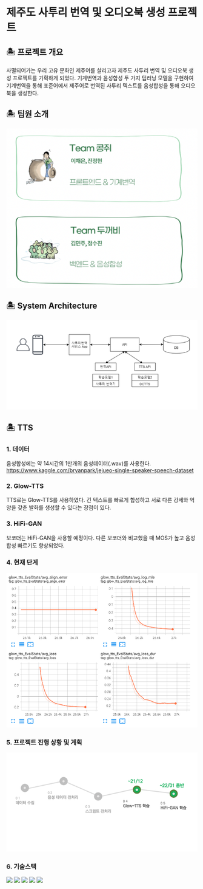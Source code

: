 # 제주도 사투리 번역 및 오디오북 생성 프로젝트

## 🏝 프로젝트 개요
사멸되어가는 우리 고유 문화인 제주어를 살리고자 제주도 사투리 번역 및 오디오북 생성 프로젝트를 기획하게 되었다. 기계번역과 음성합성 두 가지 딥러닝 모델을 구현하여 기계번역을 통해 표준어에서 제주어로 번역된 사투리 텍스트를 음성합성을 통해 오디오북을 생성한다.

## 🏝 팀원 소개
<img src="https://github.com/MINJU-KIMmm/GitHubTest/blob/main/image/capstoneTeam.png"/>

## 🏝 System Architecture
<img src="https://github.com/MINJU-KIMmm/GitHubTest/blob/main/image/systemarchitecture.png"/>

## 🏝 TTS
### 1. 데이터
음성합성에는 약 14시간의 1만개의 음성데이터(.wav)를 사용한다. 
https://www.kaggle.com/bryanpark/jejueo-single-speaker-speech-dataset
### 2. Glow-TTS
TTS로는 Glow-TTS를 사용하였다. 긴 텍스트를 빠르게 합성하고 서로 다른 강세와 억양을 갖춘 발화를 생성할 수 있다는 장점이 있다.
### 3. HiFi-GAN
보코더는 HiFi-GAN을 사용할 예정이다. 다른 보코더와 비교했을 때 MOS가 높고 음성합성 빠르기도 향상되었다.

### 4. 현재 단계
<img src="https://github.com/MINJU-KIMmm/GitHubTest/blob/main/image/lossGraph.png"/>


### 5. 프로젝트 진행 상황 및 계획
<img src="https://github.com/MINJU-KIMmm/GitHubTest/blob/main/image/plan.png"/>

### 6. 기술스택
<img src="https://img.shields.io/badge/Google Colab -F9AB00?style=flat-square&logo=GoogleColab&logoColor=white"/></a>
<img src="https://img.shields.io/badge/Python -3776AB?style=flat-square&logo=Python&logoColor=white"/>
<img src="https://img.shields.io/badge/Jupyter -F37626?style=flat-square&logo=Jupyter&logoColor=white"/>
<img src="https://img.shields.io/badge/TensorFlow -181717?style=flat-square&logo=TensorFlow&logoColor=white"/>
<img src="https://img.shields.io/badge/GitHub -181717?style=flat-square&logo=GitHub&logoColor=white"/>

